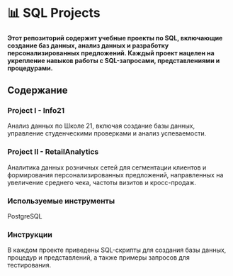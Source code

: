 # 📊 SQL Projects

#### Этот репозиторий содержит учебные проекты по SQL, включающие создание баз данных, анализ данных и разработку персонализированных предложений. Каждый проект нацелен на укрепление навыков работы с SQL-запросами, представлениями и процедурами.

## Содержание
### Project I - Info21
Анализ данных по Школе 21, включая создание базы данных, управление студенческими проверками и анализ успеваемости.

### Project II - RetailAnalytics
Аналитика данных розничных сетей для сегментации клиентов и формирования персонализированных предложений, направленных на увеличение среднего чека, частоты визитов и кросс-продаж.

### Используемые инструменты
PostgreSQL

### Инструкции
В каждом проекте приведены SQL-скрипты для создания базы данных, процедур и представлений, а также примеры запросов для тестирования.

